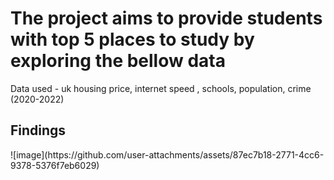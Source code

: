 <h1> The project aims to provide students with top 5 places to study by exploring the bellow data </h1>

Data used - uk housing price, internet speed , schools, population, crime (2020-2022) 

<h2> Findings </h2>
![image](https://github.com/user-attachments/assets/87ec7b18-2771-4cc6-9378-5376f7eb6029)

